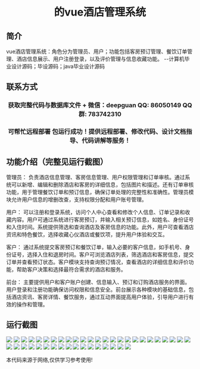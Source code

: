 <p><h1 align="center">的vue酒店管理系统</h1></p>

## 简介
vue酒店管理系统：角色分为管理员、用户；功能包括客房预订管理、餐饮订单管理、酒店信息展示、用户注册登录，以及评价管理与信息收藏功能。    --计算机毕业设计源码；毕设源码；java毕业设计源码


## 联系方式
<p><h3 align="center">获取完整代码与数据库文件 + 微信：deepguan QQ: 86050149 QQ群: 783742310</h3></p>
<p><h3 align="center">可帮忙远程部署 包运行成功！提供远程部署、修改代码、设计文档指导、代码讲解等服务！</h3></p>

## 功能介绍（完整见运行截图）
管理员： 负责酒店信息管理、客房信息管理、用户权限管理和订单审核。通过系统可以新增、编辑和删除酒店和客房的详细信息，包括图片和描述。还有订单审核功能，用于管理餐饮订单和预订信息，确保订单处理的完整性和准确性。管理员模块允许用户信息的增删改查，支持权限分配和用户账号管理。

用户： 可以注册和登录系统，访问个人中心查看和修改个人信息、订单记录和收藏内容。用户可通过系统进行客房预订，并输入相关预订信息，如姓名、身份证号和入住时间。系统提供筛选和查询酒店及客房信息的功能。此外，用户可查看酒店资讯和特色餐饮，选择收藏心仪酒店或餐饮项，提升用户体验和交互。

客户： 通过系统提交客房预订和餐饮订单，输入必要的客户信息，如手机号、身份证号，选择入住和退房时间。客户可浏览酒店列表，筛选酒店和客房信息，提交订单并查看预订状态。客户模块支持查询预订情况，查看酒店的详细信息和评价功能，帮助客户决策和选择最符合需求的酒店和服务。

前台： 主要提供用户和客户账户创建、信息输入、预订和订购酒店服务的界面。用户登录和注册功能确保访问权限和信息安全。前台展示各种模块的基础信息，包括酒店资讯、客房详情、餐饮服务，通过互动界面提高用户体验，引导用户进行有效的操作和管理。


## 运行截图
![](img/001.jpg)
![](img/002.jpg)
![](img/003.jpg)
![](img/004.jpg)
![](img/005.jpg)
![](img/006.jpg)
![](img/007.jpg)
![](img/008.jpg)
![](img/009.jpg)
![](img/010.jpg)
![](img/011.jpg)
![](img/012.jpg)
![](img/013.jpg)
![](img/014.jpg)
![](img/015.jpg)
![](img/016.jpg)
![](img/017.jpg)
![](img/018.jpg)
![](img/019.jpg)
![](img/020.jpg)
![](img/021.jpg)
![](img/022.jpg)
![](img/023.jpg)
![](img/024.jpg)
![](img/025.jpg)
![](img/026.jpg)
![](img/027.jpg)
![](img/028.jpg)
![](img/029.jpg)
![](img/030.jpg)
![](img/031.jpg)
![](img/032.jpg)
![](img/033.jpg)
![](img/034.jpg)
![](img/035.jpg)
![](img/036.jpg)
![](img/037.jpg)
![](img/038.jpg)
![](img/039.jpg)
![](img/040.jpg)
![](img/041.jpg)
![](img/042.jpg)

<p>本代码来源于网络,仅供学习参考使用!</p>
